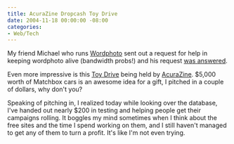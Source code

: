 ```yaml
---
title: AcuraZine Dropcash Toy Drive
date: 2004-11-18 00:00:00 -08:00
categories:
- Web/Tech
---
```


<p>
My friend Michael who runs <a href="http://news.wordphoto.org/2004/11/wordphoto_needs.html">Wordphoto</a> sent out a request for help in keeping wordphoto alive (bandwidth probs!) and his request <a href="http://www.dropcash.com/campaign/michaelbuffington/wordphoto_server/">was answered</a>.
</p>
<p>
Even more impressive is this <a href="http://www.dropcash.com/campaign/acurazine/holiday_toy_drive/">Toy Drive</a> being held by <a href="http://www.acurazine.com/">AcuraZine</a>. $5,000 worth of Matchbox cars is an awesome idea for a gift, I pitched in a couple of dollars, why don't you?
</p>
<p>
Speaking of pitching in, I realized today while looking over the database, I've handed out nearly $200 in testing and helping people get their campaigns rolling. It boggles my mind sometimes when I think about the free sites and the time I spend working on them, and I still haven't managed to get any of them to turn a profit. It's like I'm not even trying.
</p>
